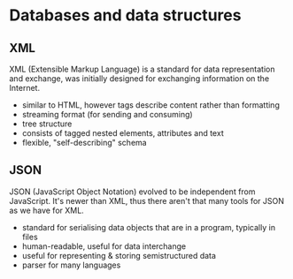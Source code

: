 # Databases and data structures

## XML
XML (Extensible Markup Language) is a standard for data representation and exchange, was initially designed for exchanging information on the Internet.
- similar to HTML, however tags describe content rather than formatting
- streaming format (for sending and consuming)
- tree structure
- consists of tagged nested elements, attributes and text
- flexible, "self-describing" schema

## JSON
JSON (JavaScript Object Notation) evolved to be independent from JavaScript.  It's newer than XML, thus there aren't that many tools for JSON as we have for XML.
* standard for serialising data objects that are in a program, typically in files
* human-readable, useful for data interchange
* useful for representing & storing semistructured data
* parser for many languages

